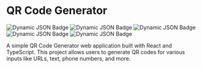 # QR Code Generator

<p class="project-badges" align=center>

![Dynamic JSON Badge](https://img.shields.io/badge/dynamic/json?url=https%3A%2F%2Fraw.githubusercontent.com%2FPegasusXing%2Freact-vite-qrcode%2Fmain%2Fpackage.json&query=%24.version&style=flat&label=version&color=06B6D4)
![Dynamic JSON Badge](https://img.shields.io/badge/dynamic/json?url=https%3A%2F%2Fraw.githubusercontent.com%2FPegasusXing%2Freact-vite-qrcode%2Fmain%2Fpackage.json&query=%24.devDependencies.vite&style=flat&logo=vite&label=vite&color=646CFF)
![Dynamic JSON Badge](https://img.shields.io/badge/dynamic/json?url=https%3A%2F%2Fraw.githubusercontent.com%2FPegasusXing%2Freact-vite-qrcode%2Fmain%2Fpackage.json&query=%24.dependencies.react&style=flat&logo=react&label=react&color=61DAFB)
![Dynamic JSON Badge](https://img.shields.io/badge/dynamic/json?url=https%3A%2F%2Fraw.githubusercontent.com%2FPegasusXing%2Freact-vite-qrcode%2Fmain%2Fpackage.json&query=%24.devDependencies.typescript&style=flat&logo=typescript&label=typescript&color=3178C6)
![Dynamic JSON Badge](https://img.shields.io/badge/dynamic/json?url=https%3A%2F%2Fraw.githubusercontent.com%2FPegasusXing%2Freact-vite-qrcode%2Fmain%2Fpackage.json&query=%24.devDependencies.eslint&style=flat&logo=eslint&label=eslint&color=4B32C3)

</p>

<p> A simple QR Code Generator web application built with React and TypeScript. This project allows users to generate QR codes for various inputs like URLs, text, phone numbers, and more. </p>








